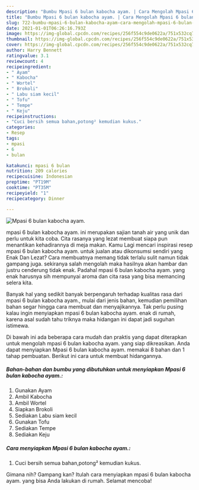 ```yaml
---
description: "Bumbu Mpasi 6 bulan kabocha ayam. | Cara Mengolah Mpasi 6 bulan kabocha ayam. Yang Enak dan Simpel"
title: "Bumbu Mpasi 6 bulan kabocha ayam. | Cara Mengolah Mpasi 6 bulan kabocha ayam. Yang Enak dan Simpel"
slug: 722-bumbu-mpasi-6-bulan-kabocha-ayam-cara-mengolah-mpasi-6-bulan-kabocha-ayam-yang-enak-dan-simpel
date: 2021-01-01T06:26:16.793Z
image: https://img-global.cpcdn.com/recipes/256f554c9de0622a/751x532cq70/mpasi-6-bulan-kabocha-ayam-foto-resep-utama.jpg
thumbnail: https://img-global.cpcdn.com/recipes/256f554c9de0622a/751x532cq70/mpasi-6-bulan-kabocha-ayam-foto-resep-utama.jpg
cover: https://img-global.cpcdn.com/recipes/256f554c9de0622a/751x532cq70/mpasi-6-bulan-kabocha-ayam-foto-resep-utama.jpg
author: Harry Bennett
ratingvalue: 3.1
reviewcount: 4
recipeingredient:
- " Ayam"
- " Kabocha"
- " Wortel"
- " Brokoli"
- " Labu siam kecil"
- " Tofu"
- " Tempe"
- " Keju"
recipeinstructions:
- "Cuci bersih semua bahan,potong² kemudian kukus."
categories:
- Resep
tags:
- mpasi
- 6
- bulan

katakunci: mpasi 6 bulan 
nutrition: 209 calories
recipecuisine: Indonesian
preptime: "PT19M"
cooktime: "PT35M"
recipeyield: "1"
recipecategory: Dinner

---
```



![Mpasi 6 bulan kabocha ayam.](https://img-global.cpcdn.com/recipes/256f554c9de0622a/751x532cq70/mpasi-6-bulan-kabocha-ayam-foto-resep-utama.jpg)


mpasi 6 bulan kabocha ayam. ini merupakan sajian tanah air yang unik dan perlu untuk kita coba. Cita rasanya yang lezat membuat siapa pun menantikan kehadirannya di meja makan.
Kamu Lagi mencari inspirasi resep mpasi 6 bulan kabocha ayam. untuk jualan atau dikonsumsi sendiri yang Enak Dan Lezat? Cara membuatnya memang tidak terlalu sulit namun tidak gampang juga. sekiranya salah mengolah maka hasilnya akan hambar dan justru cenderung tidak enak. Padahal mpasi 6 bulan kabocha ayam. yang enak harusnya sih mempunyai aroma dan cita rasa yang bisa memancing selera kita.



Banyak hal yang sedikit banyak berpengaruh terhadap kualitas rasa dari mpasi 6 bulan kabocha ayam., mulai dari jenis bahan, kemudian pemilihan bahan segar hingga cara membuat dan menyajikannya. Tak perlu pusing kalau ingin menyiapkan mpasi 6 bulan kabocha ayam. enak di rumah, karena asal sudah tahu triknya maka hidangan ini dapat jadi suguhan istimewa.


Di bawah ini ada beberapa cara mudah dan praktis yang dapat diterapkan untuk mengolah mpasi 6 bulan kabocha ayam. yang siap dikreasikan. Anda dapat menyiapkan Mpasi 6 bulan kabocha ayam. memakai 8 bahan dan 1 tahap pembuatan. Berikut ini cara untuk membuat hidangannya.

<!--inarticleads1-->

##### Bahan-bahan dan bumbu yang dibutuhkan untuk menyiapkan Mpasi 6 bulan kabocha ayam.:

1. Gunakan  Ayam
1. Ambil  Kabocha
1. Ambil  Wortel
1. Siapkan  Brokoli
1. Sediakan  Labu siam kecil
1. Gunakan  Tofu
1. Sediakan  Tempe
1. Sediakan  Keju




<!--inarticleads2-->

##### Cara menyiapkan Mpasi 6 bulan kabocha ayam.:

1. Cuci bersih semua bahan,potong² kemudian kukus.




Gimana nih? Gampang kan? Itulah cara menyiapkan mpasi 6 bulan kabocha ayam. yang bisa Anda lakukan di rumah. Selamat mencoba!
